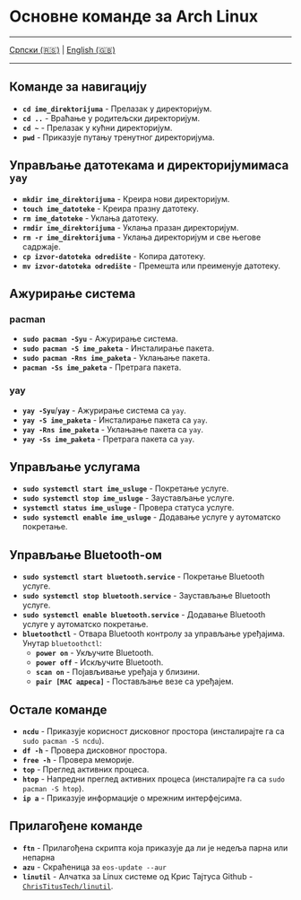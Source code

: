 # Основне команде за Arch Linux

---

  [Српски (🇷🇸)](cmd.md) | [English (🇬🇧)](cmd-en.md)

---

## Команде за навигацију
- **`cd ime_direktorijuma`** - Прелазак у директоријум.
- **`cd ..`** - Враћање у родитељски директоријум.
- **`cd ~`** - Прелазак у кућни директоријум.
- **`pwd`** - Приказује путању тренутног директоријума.

## Управљање датотекама и директоријумимаса `yay`
- **`mkdir ime_direktorijuma`** - Креира нови директоријум.
- **`touch ime_datoteke`** - Креира празну датотеку.
- **`rm ime_datoteke`** - Уклања датотеку.
- **`rmdir ime_direktorijuma`** - Уклања празан директоријум.
- **`rm -r ime_direktorijuma`** - Уклања директоријум и све његове садржаје.
- **`cp izvor-datoteka odredište`** - Копира датотеку.
- **`mv izvor-datoteka odredište`** - Премешта или преименује датотеку.

## Ажурирање система

### pacman

- **`sudo pacman -Syu`** - Ажурирање система.
- **`sudo pacman -S ime_paketa`** - Инсталирање пакета.
- **`sudo pacman -Rns ime_paketa`** - Уклањање пакета.
- **`pacman -Ss ime_paketa`** - Претрага пакета.
### yay

- **`yay -Syu`**/**`yay`** - Ажурирање система са `yay`.
- **`yay -S ime_paketa`** - Инсталирање пакета са `yay`.
- **`yay -Rns ime_paketa`** - Уклањање пакета са `yay`.
- **`yay -Ss ime_paketa`** - Претрага пакета са `yay`.

## Управљање услугама
- **`sudo systemctl start ime_usluge`** - Покретање услуге.
- **`sudo systemctl stop ime_usluge`** - Заустављање услуге.
- **`systemctl status ime_usluge`** - Провера статуса услуге.
- **`sudo systemctl enable ime_usluge`** - Додавање услуге у аутоматско покретање.

## Управљање Bluetooth-ом
- **`sudo systemctl start bluetooth.service`** - Покретање Bluetooth услуге.
- **`sudo systemctl stop bluetooth.service`** - Заустављање Bluetooth услуге.
- **`sudo systemctl enable bluetooth.service`** - Додавање Bluetooth услуге у аутоматско покретање.
- **`bluetoothctl`** - Отвара Bluetooth контролу за управљање уређајима. Унутар `bluetoothctl`:
  - **`power on`** - Укључите Bluetooth.
  - **`power off`** - Искључите Bluetooth.
  - **`scan on`** - Појављивање уређаја у близини.
  - **`pair [MAC адреса]`** - Постављање везе са уређајем.

## Остале команде
- **`ncdu`** - Приказује корисност дисковног простора (инсталирајте га са `sudo pacman -S ncdu`).
- **`df -h`** - Провера дисковног простора.
- **`free -h`** - Провера меморије.
- **`top`** - Преглед активних процеса.
- **`htop`** - Напредни преглед активних процеса (инсталирајте га са `sudo pacman -S htop`).
- **`ip a`** - Приказује информације о мрежним интерфејсима.

## Прилагођене команде
- **`ftn`** - Прилагођена скрипта која приказује да ли је недеља парна или непарна
- **`azu`** - Скраћеница за `eos-update --aur`
- **`linutil`** - Алчатка за Linux системе од Крис Тајтуса Github - [`ChrisTitusTech/linutil`](https://github.com/ChrisTitusTech/linutil).
